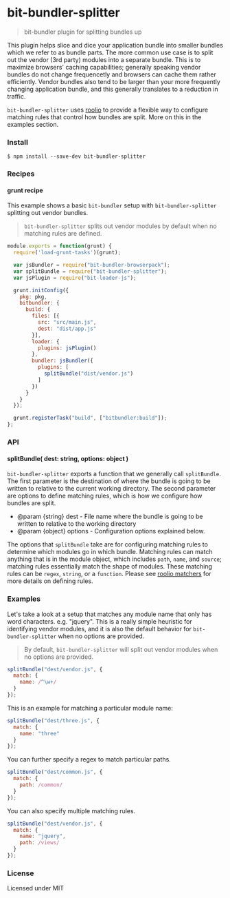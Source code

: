 # bit-bundler-splitter
> bit-bundler plugin for splitting bundles up

This plugin helps slice and dice your application bundle into smaller bundles which we refer to as bundle parts. The more common use case is to split out the vendor (3rd party) modules into a separate bundle. This is to maximize browsers' caching capabilities; generally speaking vendor bundles do not change frequencetly and browsers can cache them rather efficiently. Vendor bundles also tend to be larger than your more frequently changing application bundle, and this generally translates to a reduction in traffic.

`bit-bundler-splitter` uses [roolio](https://github.com/MiguelCastillo/roolio) to provide a flexible way to configure matching rules that control how bundles are split. More on this in the examples section.

### Install

```
$ npm install --save-dev bit-bundler-splitter
```

### Recipes

#### grunt recipe

This example shows a basic `bit-bundler` setup with `bit-bundler-splitter` splitting out vendor bundles.

> `bit-bundler-splitter` splits out vendor modules by default when no matching rules are defined.

``` javascript
module.exports = function(grunt) {
  require('load-grunt-tasks')(grunt);

  var jsBundler = require("bit-bundler-browserpack");
  var splitBundle = require("bit-bundler-splitter");
  var jsPlugin = require("bit-loader-js");

  grunt.initConfig({
    pkg: pkg,
    bitbundler: {
      build: {
        files: [{
          src: "src/main.js",
          dest: "dist/app.js"
        }],
        loader: {
          plugins: jsPlugin()
        },
        bundler: jsBundler({
          plugins: [
            splitBundle("dist/vendor.js")
          ]
        })
      }
    }
  });

  grunt.registerTask("build", ["bitbundler:build"]);
};
```

### API

#### splitBundle( dest: string, options: object )

`bit-bundler-splitter` exports a function that we generally call `splitBundle`.  The first parameter is the destination of where the bundle is going to be written to relative to the current working directory.  The second parameter are options to define matching rules, which is how we configure how bundles are split.

- @param {string} dest - File name where the bundle is going to be written to relative to the working directory
- @param {object} options - Configuration options explained below.

The options that `splitBundle` take are for configuring matching rules to determine which modules go in which bundle. Matching rules can match anything that is in the module object, which includes `path`, `name`, and `source`; matching rules essentially match the shape of modules. These matching rules can be `regex`, `string`, or a `function`.  Please see [roolio matchers](https://github.com/MiguelCastillo/roolio#matchers) for more details on defining rules.


### Examples
Let's take a look at a setup that matches any module name that only has word characters. e.g. "jquery". This is a really simple heuristic for identifying vendor modules, and it is also the default behavior for `bit-bundler-splitter` when no options are provided.

> By default, `bit-bundler-splitter` will split out vendor modules when no options are provided.

``` javascript
splitBundle("dest/vendor.js", {
  match: {
    name: /^\w+/
  }
});
```

This is an example for matching a particular module name:

``` javascript
splitBundle("dest/three.js", {
  match: {
    name: "three"
  }
});
```

You can further specify a regex to match particular paths.

``` javascript
splitBundle("dest/common.js", {
  match: {
    path: /common/
  }
});
```

You can also specify multiple matching rules.

``` javascript
splitBundle("dest/vendor.js", {
  match: {
    name: "jquery",
    path: /views/
  }
});
```


### License

Licensed under MIT